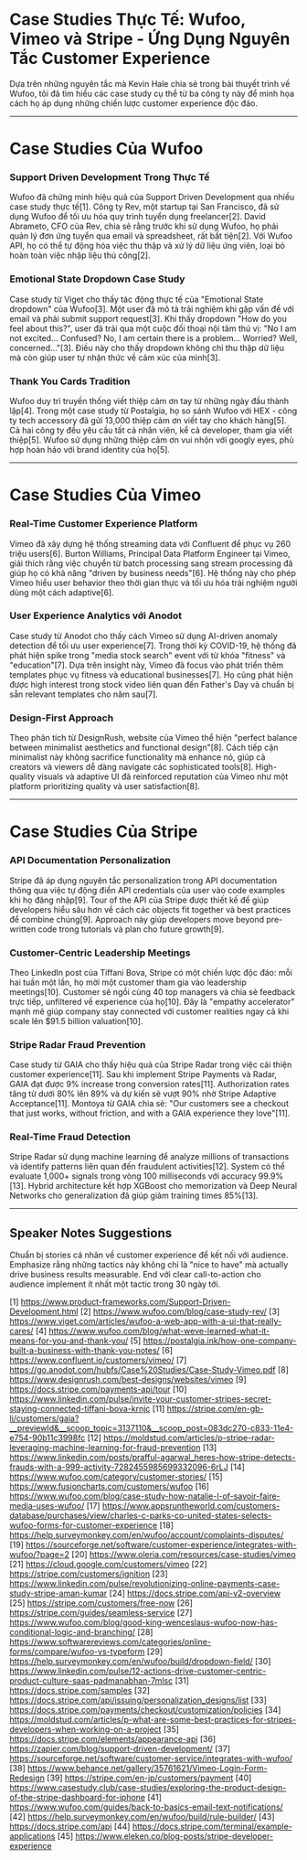# Case Studies Thực Tế: Wufoo, Vimeo và Stripe - Ứng Dụng Nguyên Tắc Customer Experience

Dựa trên những nguyên tắc mà Kevin Hale chia sẻ trong bài thuyết trình về Wufoo, tôi đã tìm hiểu các case study cụ thể từ ba công ty này để minh họa cách họ áp dụng những chiến lược customer experience độc đáo.

---

# Case Studies Của Wufoo

### Support Driven Development Trong Thực Tế

Wufoo đã chứng minh hiệu quả của Support Driven Development qua nhiều case study thực tế[1]. Công ty Rev, một startup tại San Francisco, đã sử dụng Wufoo để tối ưu hóa quy trình tuyển dụng freelancer[2]. David Abrameto, CFO của Rev, chia sẻ rằng trước khi sử dụng Wufoo, họ phải quản lý đơn ứng tuyển qua email và spreadsheet, rất bất tiện[2]. Với Wufoo API, họ có thể tự động hóa việc thu thập và xử lý dữ liệu ứng viên, loại bỏ hoàn toàn việc nhập liệu thủ công[2].

### Emotional State Dropdown Case Study

Case study từ Viget cho thấy tác động thực tế của "Emotional State dropdown" của Wufoo[3]. Một user đã mô tả trải nghiệm khi gặp vấn đề với email và phải submit support request[3]. Khi thấy dropdown "How do you feel about this?", user đã trải qua một cuộc đối thoại nội tâm thú vị: "No I am not excited... Confused? No, I am certain there is a problem... Worried? Well, concerned..."[3]. Điều này cho thấy dropdown không chỉ thu thập dữ liệu mà còn giúp user tự nhận thức về cảm xúc của mình[3].

### Thank You Cards Tradition

Wufoo duy trì truyền thống viết thiệp cảm ơn tay từ những ngày đầu thành lập[4]. Trong một case study từ Postalgia, họ so sánh Wufoo với HEX - công ty tech accessory đã gửi 13,000 thiệp cảm ơn viết tay cho khách hàng[5]. Cả hai công ty đều yêu cầu tất cả nhân viên, kể cả developer, tham gia viết thiệp[5]. Wufoo sử dụng những thiệp cảm ơn vui nhộn với googly eyes, phù hợp hoàn hảo với brand identity của họ[5].

---

# Case Studies Của Vimeo

### Real-Time Customer Experience Platform

Vimeo đã xây dựng hệ thống streaming data với Confluent để phục vụ 260 triệu users[6]. Burton Williams, Principal Data Platform Engineer tại Vimeo, giải thích rằng việc chuyển từ batch processing sang stream processing đã giúp họ có khả năng "driven by business needs"[6]. Hệ thống này cho phép Vimeo hiểu user behavior theo thời gian thực và tối ưu hóa trải nghiệm người dùng một cách adaptive[6].

### User Experience Analytics với Anodot

Case study từ Anodot cho thấy cách Vimeo sử dụng AI-driven anomaly detection để tối ưu user experience[7]. Trong thời kỳ COVID-19, hệ thống đã phát hiện spike trong "media stock search" event với từ khóa "fitness" và "education"[7]. Dựa trên insight này, Vimeo đã focus vào phát triển thêm templates phục vụ fitness và educational businesses[7]. Họ cũng phát hiện được high interest trong stock video liên quan đến Father's Day và chuẩn bị sẵn relevant templates cho năm sau[7].

### Design-First Approach

Theo phân tích từ DesignRush, website của Vimeo thể hiện "perfect balance between minimalist aesthetics and functional design"[8]. Cách tiếp cận minimalist này không sacrifice functionality mà enhance nó, giúp cả creators và viewers dễ dàng navigate các sophisticated tools[8]. High-quality visuals và adaptive UI đã reinforced reputation của Vimeo như một platform prioritizing quality và user satisfaction[8].

---

# Case Studies Của Stripe

### API Documentation Personalization

Stripe đã áp dụng nguyên tắc personalization trong API documentation thông qua việc tự động điền API credentials của user vào code examples khi họ đăng nhập[9]. Tour of the API của Stripe được thiết kế để giúp developers hiểu sâu hơn về cách các objects fit together và best practices để combine chúng[9]. Approach này giúp developers move beyond pre-written code trong tutorials và plan cho future growth[9].

### Customer-Centric Leadership Meetings

Theo LinkedIn post của Tiffani Bova, Stripe có một chiến lược độc đáo: mỗi hai tuần một lần, họ mời một customer tham gia vào leadership meetings[10]. Customer sẽ ngồi cùng 40 top managers và chia sẻ feedback trực tiếp, unfiltered về experience của họ[10]. Đây là "empathy accelerator" mạnh mẽ giúp company stay connected với customer realities ngay cả khi scale lên $91.5 billion valuation[10].

### Stripe Radar Fraud Prevention

Case study từ GAIA cho thấy hiệu quả của Stripe Radar trong việc cải thiện customer experience[11]. Sau khi implement Stripe Payments và Radar, GAIA đạt được 9% increase trong conversion rates[11]. Authorization rates tăng từ dưới 80% lên 89% và dự kiến sẽ vượt 90% nhờ Stripe Adaptive Acceptance[11]. Montoya từ GAIA chia sẻ: "Our customers see a checkout that just works, without friction, and with a GAIA experience they love"[11].

### Real-Time Fraud Detection

Stripe Radar sử dụng machine learning để analyze millions of transactions và identify patterns liên quan đến fraudulent activities[12]. System có thể evaluate 1,000+ signals trong vòng 100 milliseconds với accuracy 99.9%[13]. Hybrid architecture kết hợp XGBoost cho memorization và Deep Neural Networks cho generalization đã giúp giảm training times 85%[13].

---

## Speaker Notes Suggestions

Chuẩn bị stories cá nhân về customer experience để kết nối với audience. Emphasize rằng những tactics này không chỉ là "nice to have" mà actually drive business results measurable. End với clear call-to-action cho audience implement ít nhất một tactic trong 30 ngày tới.

[1] https://www.product-frameworks.com/Support-Driven-Development.html
[2] https://www.wufoo.com/blog/case-study-rev/
[3] https://www.viget.com/articles/wufoo-a-web-app-with-a-ui-that-really-cares/
[4] https://www.wufoo.com/blog/what-weve-learned-what-it-means-for-you-and-thank-you/
[5] https://postalgia.ink/how-one-company-built-a-business-with-thank-you-notes/
[6] https://www.confluent.io/customers/vimeo/
[7] https://go.anodot.com/hubfs/Case%20Studies/Case-Study-Vimeo.pdf
[8] https://www.designrush.com/best-designs/websites/vimeo
[9] https://docs.stripe.com/payments-api/tour
[10] https://www.linkedin.com/pulse/invite-your-customer-stripes-secret-staying-connected-tiffani-bova-krnjc
[11] https://stripe.com/en-gb-li/customers/gaia?__previewId&__scoop_topic=3137110&__scoop_post=083dc270-c833-11e4-e754-90b11c3998fc
[12] https://moldstud.com/articles/p-stripe-radar-leveraging-machine-learning-for-fraud-prevention
[13] https://www.linkedin.com/posts/prafful-agarwal_heres-how-stripe-detects-frauds-with-a-999-activity-7282455985699332096-6rLJ
[14] https://www.wufoo.com/category/customer-stories/
[15] https://www.fusioncharts.com/customers/wufoo
[16] https://www.wufoo.com/blog/case-study-how-natalie-l-of-savoir-faire-media-uses-wufoo/
[17] https://www.appsruntheworld.com/customers-database/purchases/view/charles-c-parks-co-united-states-selects-wufoo-forms-for-customer-experience
[18] https://help.surveymonkey.com/en/wufoo/account/complaints-disputes/
[19] https://sourceforge.net/software/customer-experience/integrates-with-wufoo/?page=2
[20] https://www.oleria.com/resources/case-studies/vimeo
[21] https://cloud.google.com/customers/vimeo
[22] https://stripe.com/customers/ignition
[23] https://www.linkedin.com/pulse/revolutionizing-online-payments-case-study-stripe-aman-kumar
[24] https://docs.stripe.com/api-v2-overview
[25] https://stripe.com/customers/free-now
[26] https://stripe.com/guides/seamless-service
[27] https://www.wufoo.com/blog/good-king-wenceslaus-wufoo-now-has-conditional-logic-and-branching/
[28] https://www.softwarereviews.com/categories/online-forms/compare/wufoo-vs-typeform
[29] https://help.surveymonkey.com/en/wufoo/build/dropdown-field/
[30] https://www.linkedin.com/pulse/12-actions-drive-customer-centric-product-culture-saas-padmanabhan-7mlsc
[31] https://docs.stripe.com/samples
[32] https://docs.stripe.com/api/issuing/personalization_designs/list
[33] https://docs.stripe.com/payments/checkout/customization/policies
[34] https://moldstud.com/articles/p-what-are-some-best-practices-for-stripes-developers-when-working-on-a-project
[35] https://docs.stripe.com/elements/appearance-api
[36] https://zapier.com/blog/support-driven-development/
[37] https://sourceforge.net/software/customer-service/integrates-with-wufoo/
[38] https://www.behance.net/gallery/35761621/Vimeo-Login-Form-Redesign
[39] https://stripe.com/en-jp/customers/payment
[40] https://www.casestudy.club/case-studies/exploring-the-product-design-of-the-stripe-dashboard-for-iphone
[41] https://www.wufoo.com/guides/back-to-basics-email-text-notifications/
[42] https://help.surveymonkey.com/en/wufoo/build/rule-builder/
[43] https://docs.stripe.com/api
[44] https://docs.stripe.com/terminal/example-applications
[45] https://www.eleken.co/blog-posts/stripe-developer-experience